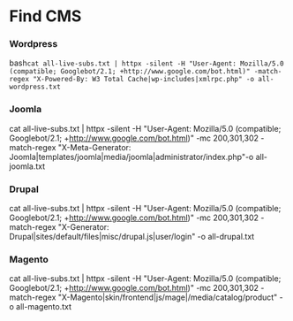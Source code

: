 # Find CMS

### Wordpress
bash``` cat all-live-subs.txt | httpx -silent -H "User-Agent: Mozilla/5.0 (compatible; Googlebot/2.1; +http://www.google.com/bot.html)" -match-regex "X-Powered-By: W3 Total Cache|wp-includes|xmlrpc.php" -o all-wordpress.txt ```

### Joomla
cat all-live-subs.txt | httpx -silent -H "User-Agent: Mozilla/5.0 (compatible; Googlebot/2.1; +http://www.google.com/bot.html)" -mc 200,301,302 -match-regex "X-Meta-Generator: Joomla|templates/joomla|media/joomla|administrator/index.php"-o all-joomla.txt

### Drupal
cat all-live-subs.txt | httpx -silent -H "User-Agent: Mozilla/5.0 (compatible; Googlebot/2.1; +http://www.google.com/bot.html)" -mc 200,301,302 -match-regex "X-Generator: Drupal|sites/default/files|misc/drupal.js|user/login" -o all-drupal.txt

### Magento
cat all-live-subs.txt | httpx -silent -H "User-Agent: Mozilla/5.0 (compatible; Googlebot/2.1; +http://www.google.com/bot.html)" -mc 200,301,302 -match-regex "X-Magento|skin/frontend|js/mage|/media/catalog/product" -o all-magento.txt


